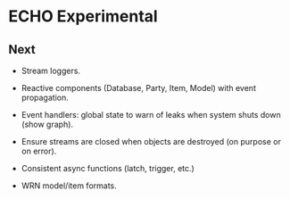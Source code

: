 # ECHO Experimental

## Next

- Stream loggers.

- Reactive components (Database, Party, Item, Model) with event propagation.
- Event handlers: global state to warn of leaks when system shuts down (show graph).
- Ensure streams are closed when objects are destroyed (on purpose or on error).
- Consistent async functions (latch, trigger, etc.)
- WRN model/item formats.
